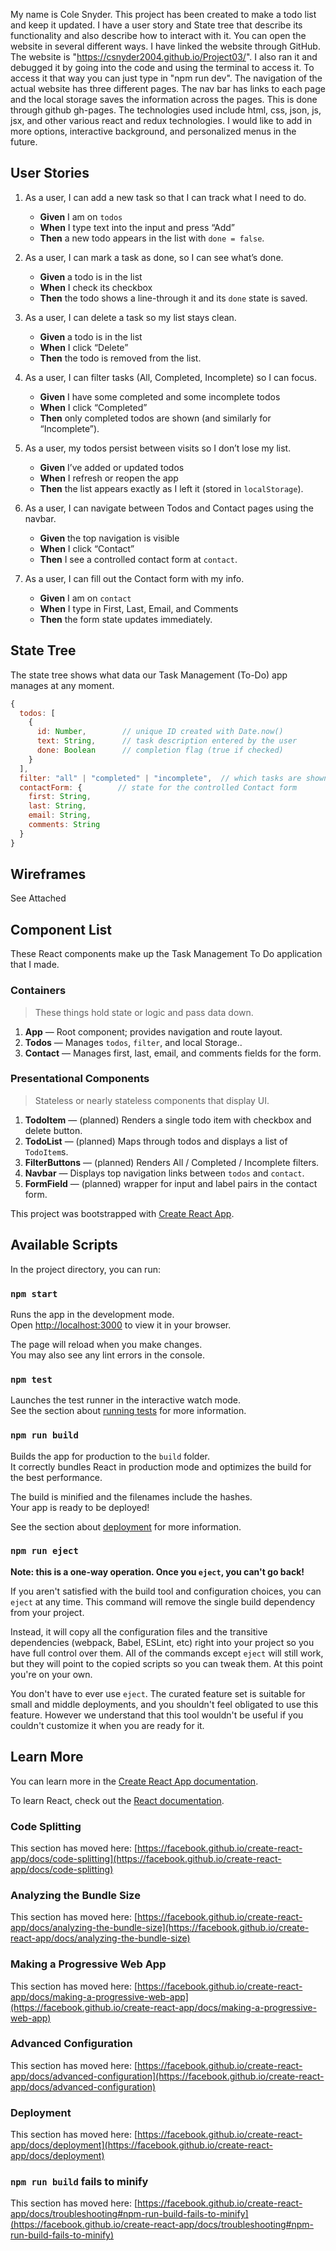 My name is Cole Snyder. This project has been created to make a todo list and keep it updated. I have a user story and State tree that describe its functionality and also describe how to interact with it. You can open the website in several different ways. I have linked the website through GitHub. The website is "https://csnyder2004.github.io/Project03/". I also ran it and debugged it by going into the code and using the terminal to access it. To access it that way you can just type in "npm run dev". The navigation of the actual website has three different pages. The nav bar has links to each page and the local storage saves the information across the pages. This is done through github gh-pages. The technologies used include html, css, json, js, jsx, and other various react and redux technologies. I would like to add in more options, interactive background, and personalized menus in the future.

## User Stories

1. As a user, I can add a new task so that I can track what I need to do.

   - **Given** I am on `todos`
   - **When** I type text into the input and press “Add”
   - **Then** a new todo appears in the list with `done = false`.

2. As a user, I can mark a task as done, so I can see what’s done.

   - **Given** a todo is in the list
   - **When** I check its checkbox
   - **Then** the todo shows a line-through it and its `done` state is saved.

3. As a user, I can delete a task so my list stays clean.

   - **Given** a todo is in the list
   - **When** I click “Delete”
   - **Then** the todo is removed from the list.

4. As a user, I can filter tasks (All, Completed, Incomplete) so I can focus.

   - **Given** I have some completed and some incomplete todos
   - **When** I click “Completed”
   - **Then** only completed todos are shown (and similarly for “Incomplete”).

5. As a user, my todos persist between visits so I don’t lose my list.

   - **Given** I’ve added or updated todos
   - **When** I refresh or reopen the app
   - **Then** the list appears exactly as I left it (stored in `localStorage`).

6. As a user, I can navigate between Todos and Contact pages using the navbar.

   - **Given** the top navigation is visible
   - **When** I click “Contact”
   - **Then** I see a controlled contact form at `contact`.

7. As a user, I can fill out the Contact form with my info.
   - **Given** I am on `contact`
   - **When** I type in First, Last, Email, and Comments
   - **Then** the form state updates immediately.

## State Tree

The state tree shows what data our Task Management (To-Do) app manages at any moment.

```js
{
  todos: [
    {
      id: Number,        // unique ID created with Date.now()
      text: String,      // task description entered by the user
      done: Boolean      // completion flag (true if checked)
    }
  ],
  filter: "all" | "completed" | "incomplete",  // which tasks are shown
  contactForm: {        // state for the controlled Contact form
    first: String,
    last: String,
    email: String,
    comments: String
  }
}
```

## Wireframes

See Attached

## Component List

These React components make up the Task Management To Do application that I made.

### Containers

> These things hold state or logic and pass data down.

1. **App** — Root component; provides navigation and route layout.
2. **Todos** — Manages `todos`, `filter`, and local Storage..
3. **Contact** — Manages first, last, email, and comments fields for the form.

### Presentational Components

> Stateless or nearly stateless components that display UI.

1. **TodoItem** — (planned) Renders a single todo item with checkbox and delete button.
2. **TodoList** — (planned) Maps through todos and displays a list of `TodoItem`s.
3. **FilterButtons** — (planned) Renders All / Completed / Incomplete filters.
4. **Navbar** — Displays top navigation links between `todos` and `contact`.
5. **FormField** — (planned) wrapper for input and label pairs in the contact form.


This project was bootstrapped with [Create React App](https://github.com/facebook/create-react-app).

## Available Scripts

In the project directory, you can run:

### `npm start`

Runs the app in the development mode.\
Open [http://localhost:3000](http://localhost:3000) to view it in your browser.

The page will reload when you make changes.\
You may also see any lint errors in the console.

### `npm test`

Launches the test runner in the interactive watch mode.\
See the section about [running tests](https://facebook.github.io/create-react-app/docs/running-tests) for more information.

### `npm run build`

Builds the app for production to the `build` folder.\
It correctly bundles React in production mode and optimizes the build for the best performance.

The build is minified and the filenames include the hashes.\
Your app is ready to be deployed!

See the section about [deployment](https://facebook.github.io/create-react-app/docs/deployment) for more information.

### `npm run eject`

**Note: this is a one-way operation. Once you `eject`, you can't go back!**

If you aren't satisfied with the build tool and configuration choices, you can `eject` at any time. This command will remove the single build dependency from your project.

Instead, it will copy all the configuration files and the transitive dependencies (webpack, Babel, ESLint, etc) right into your project so you have full control over them. All of the commands except `eject` will still work, but they will point to the copied scripts so you can tweak them. At this point you're on your own.

You don't have to ever use `eject`. The curated feature set is suitable for small and middle deployments, and you shouldn't feel obligated to use this feature. However we understand that this tool wouldn't be useful if you couldn't customize it when you are ready for it.

## Learn More

You can learn more in the [Create React App documentation](https://facebook.github.io/create-react-app/docs/getting-started).

To learn React, check out the [React documentation](https://reactjs.org/).

### Code Splitting

This section has moved here: [https://facebook.github.io/create-react-app/docs/code-splitting](https://facebook.github.io/create-react-app/docs/code-splitting)

### Analyzing the Bundle Size

This section has moved here: [https://facebook.github.io/create-react-app/docs/analyzing-the-bundle-size](https://facebook.github.io/create-react-app/docs/analyzing-the-bundle-size)

### Making a Progressive Web App

This section has moved here: [https://facebook.github.io/create-react-app/docs/making-a-progressive-web-app](https://facebook.github.io/create-react-app/docs/making-a-progressive-web-app)

### Advanced Configuration

This section has moved here: [https://facebook.github.io/create-react-app/docs/advanced-configuration](https://facebook.github.io/create-react-app/docs/advanced-configuration)

### Deployment

This section has moved here: [https://facebook.github.io/create-react-app/docs/deployment](https://facebook.github.io/create-react-app/docs/deployment)

### `npm run build` fails to minify

This section has moved here: [https://facebook.github.io/create-react-app/docs/troubleshooting#npm-run-build-fails-to-minify](https://facebook.github.io/create-react-app/docs/troubleshooting#npm-run-build-fails-to-minify)

